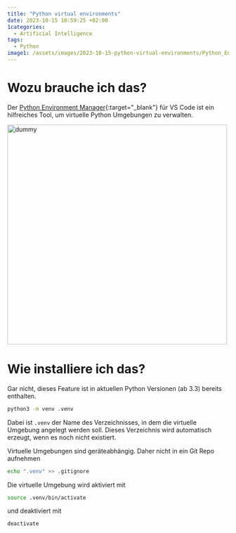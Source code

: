 ```yaml
---
title: "Python virtual environments"
date: 2023-10-15 10:59:25 +02:00
1categories:
  - Artificial Intelligence
tags:
  - Python
image1: /assets/images/2023-10-15-python-virtual-environments/Python_Environment_Manager_VSCode.png
---
```


[Python Environment Manager]: https://marketplace.visualstudio.com/items?itemName=donjayamanne.python-environment-manager

# Wozu brauche ich das?

Der [Python Environment Manager][Python Environment Manager]{:target="_blank"} für VS Code ist ein hilfreiches Tool, um virtuelle Python Umgebungen zu verwalten. 

<img src="{{ page.image1 | relative_url }}" alt="dummy" width="500"/>



# Wie installiere ich das?

Gar nicht, dieses Feature ist in aktuellen Python Versionen (ab 3.3) bereits enthalten.

```bash
python3 -m venv .venv
```

Dabei ist `.venv` der Name des Verzeichnisses, in dem die virtuelle Umgebung angelegt werden soll. Dieses Verzeichnis wird automatisch erzeugt, wenn es noch nicht existiert.

Virtuelle Umgebungen sind geräteabhängig. Daher nicht in ein Git Repo aufnehmen

```bash
echo ".venv" >> .gitignore
```

Die virtuelle Umgebung wird aktiviert mit

```bash
source .venv/bin/activate
```

und deaktiviert mit

```bash
deactivate
```


